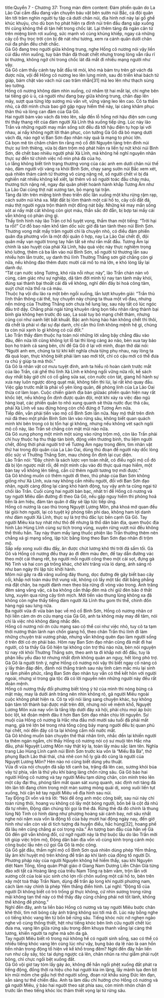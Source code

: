 title:Quyển 7 - Chương 37: Trong màn đêm
content:
Đám phiến quân do La Lão Oai cầm đầu đang vận chuyển báu vật bên sườn núi Bắc, cả đội quân lên tới trăm nghìn người tụ tập cả dưới chân núi, địa hình nơi này lại gồ ghề khúc khuỷu, cho dù bọn họ phát hiện ra đỉnh núi trên đầu đang sập xuống thì cũng không thể di tản hết trong chốc lát. Lại thêm tảng đá ngàn cân từ trên miệng bình rơi xuống, sức mạnh vô cùng khủng khiếp, ngay cả những cây cổ thụ trọc trời còn bị đè nát như tương, xem ra cánh quân dưới chân núi đa phần đều chết chắc.<br>Gà Gô đang treo người giữa không trung, nghe Hồng cô nương nói vậy liền cúi đầu nhìn xuống, tuy bản thân đã thoát chết nhưng trong lòng vẫn rầu rĩ bi thương, không ngờ chỉ trong chốc lát đã mất đi nhiều mạng người như vậy.<br>Gà Gô cảm thấy cánh tay bắt đầu tê mỏi, khó mà bám trụ trên gờ vách đá được nữa, vội để Hồng cô nương leo lên lưng mình, sau đó triển khai bách tử giáp, bám chặt vào vách núi cao trăm nhẫn[31] mà leo lên như thạch sùng leo tường.<br>Hồng cô nương không dám nhìn xuống, cứ nhắm tịt hai mắt lại, chỉ nghe bên tai tiếng gió ù ù, cả người như đang bay giữa không trung, chân đạp lên mây, sượt qua từng lớp sương mù vấn vít, vững vàng leo lên cao. Cô ta thầm nhủ, cả đời mình chưa bao giờ gặp nguy hiểm thế này, lại càng khâm phục thân thủ và lòng can đảm của Gà Gô.<br>Hai người bám vào vách đá trèo lên, sắp đến lỗ hổng nơi hậu điện sơn cung thì thấy thang rết của đám người Xả Lĩnh thả xuống tiếp ứng. Lúc này lão Trần và những người may mắn sống sót đều đã tới hậu điện tụ họp lại với nhau, ai nấy không ngớt lời thán phục, còn tưởng Gà Gô đã bỏ mạng dưới vách đá, nào ngờ vị Ban Sơn đạo nhân này quả là mạng to phúc lớn.<br>Cả bọn mê tín chăm chăm tin rằng mộ cổ đời Nguyên táng trên đỉnh núi thực sự linh thiêng, vừa bị đám trộm mộ phát hiện ra liền tự nứt khỏi núi Bình Sơn, đè chết bao nhiêu người phái Xả Lĩnh, mà không hề nghĩ nguyên nhân thực sự đến từ chính việc nổ mìn phá đá của họ.<br>Lo lắng không biết tình trạng thương vong của các anh em dưới chân núi thế nào, đám người vội vàng ra khỏi Bình Sơn, chạy sang sườn núi Bắc xem xét, quả nhiên thảm cảnh tử thương vô cùng nặng nề, số người chết vì bị đá nghiền nát nhiều không kể xiết, lại thêm vô số người toác đầu chảy máu, thương tích nặng nề, ngay đại quân phiệt hoành hành khắp Tương Âm như La Lão Oai cũng thịt nát xương tan, bỏ mạng tại trận.<br>Tảng đá lớn trên miệng bình theo triền dốc lăn xuống một khu rừng rậm rạp, cách sườn núi khá xa. Mặt đất bị lõm thành một cái hố to, cây cối đất đá, máu thịt người ngựa trộn thành một đống nát bấy. Những kẻ may mắn sống sót ai nấy mặt cắt không còn giọt máu, thần sắc đờ đẫn, bị bợp tai mấy cái vẫn không có phản ứng gì.<br>Thấy tình hình này lão Trần cơ hồ tuyệt vọng, thầm than một tiếng: “Trời hại ta rồi!” Cơ đồ bao năm khổ tâm dốc sức giờ đã tan tành theo núi Bình Sơn. Thương vong mất mấy trăm người chỉ là chuyện nhỏ, có điều đám phiến quân địa phương vốn là một đội quân ô hợp, nay La Lão Oai chết đi, đội quân mấy vạn người trong tay hắn tất sẽ như rắn mất đầu. Tương Âm lại chính là sào huyệt của phái Xả Lĩnh, hậu quả việc này thực nghiêm trọng khó lường, thêm cả ba lần vào núi Bình Sơn, số người tử thương lần sau nhiều hơn lần trước, uy danh thủ lĩnh Thường Thắng sơn giờ chẳng còn gì nữa, nếu không đào thêm được mười cái mồ to mả lớn, e khó lòng lấy lại danh dự.<br>“Tát cạn nước sông Tương, khó rửa nỗi nhục này”, lão Trần chán nản vô cùng, cảm giác như sự nghiệp, dã tâm đời mình từ nay tan tành mây khói, đúng sai thành bại thoắt cái đã về không, nghĩ đến đây bi hoả công tâm, suýt chút nữa thổ ra cả máu.<br>Thuộc hạ vội dìu lão ra một bên ngồi xuống, lần lượt khuyên giải: “Trần thủ lĩnh thần thông cái thế, tuy chuyến này chúng ta thua một vố đau, nhưng nền móng của Thường Thắng sơn chưa hề lung lay, sau này tất có lúc ngóc đầu trở dậy. Chẳng phải ngài từng khuyên răng bọn tiểu nhân rằng thành bại binh gia không hẹn trước đó sao, La soái tuy bỏ mạng chết thảm, nhưng cũng coi như oanh liệt bất khuất. Bậc anh hùng hảo hán không chết thì thôi, đã chết là phải vì đại sự đại danh, chỉ cần thủ lĩnh không mệnh hệ gì, chúng ta còn núi xanh lo gì không có củi đốt.”<br>Lão Trần thấy đám thuộc hạ toàn nói những lời xằng bậy chẳng đâu vào đâu, đến nửa lời cũng không lọt lỗ tai thì lòng càng ảo não, bèn xua tay bảo bọn họ tránh cả sang bên, chỉ để Gà Gô ở lại với mình, đoạn thở dài nói: “Người anh em, chúng ta từ khi kết nghĩa chưa từng phụ nhau, nay lòng ta đã quá loạn, thực không biết phải làm sao mới tốt, chỉ có cậu mới có thể đưa ra chủ ý giúp ta mà thôi.”<br>Gà Gô là nhân vật cơ mưu tuyệt đỉnh, anh ta hiểu rõ hoàn cảnh trước mắt của lão Trần, cái ghế thủ lĩnh Xả Lĩnh e không ngồi vững nữa rồi, kế sách duy nhất bây giờ chỉ có cố gắng sửa sai, còn nước còn tát, giang hồ hành sự xưa nay luôn ngược dòng quạt mái, không tiến thì lùi, lại rất khó quay đầu.<br>Việc gấp trước mắt là phải vỗ yên lòng quân, đề phòng lính của La Lão Oai thừa cơ làm loạn. Cuộc chiến giành địa bàn giữaác phiến quân hiện nay rất khốc liệt, nếu không ổn định được quân đội, một khi xảy ra việc đào ngũ hàng loạt, các phiến quân to nhỏ xung quanh sẽ thừa nước đục thả câu, phái Xả Lĩnh về sau đừng hòng còn chỗ đứng ở Tương Âm nữa.<br>Tiếp đến, vẫn phải tiến vào mộ cổ Bình Sơn lần nữa. Nay mộ thất trên đỉnh núi đã theo một phần Bình Sơn lăn vào rừng sâu, không biết quan quách minh khí bên trong có bị tổn hại gì không, nhưng nếu không vét sạch ngôi mộ cổ này, lão Trần sẽ chẳng còn mặt mũi nào nữa.<br>Gà Gô xung phong một mình một súng vào rừng trộm mộ, còn lão Trần phải chỉ huy thuộc hạ thu thập tàn binh, động viên thương binh, thu liệm người chết, đồng thời phái người trở về Tương Âm ngay trong đêm, tìm nhân vật thứ hai trong đội quân của La Lão Oai, dùng thủ đoạn để người này dốc lòng dốc sức vì Thường Thắng Sơn, mau chóng ổn định lại cục diện.<br>Lão Trần nói: “Đây chính là sách lược vẹn toàn nhất, có điều ngôi mộ cổ đó đã bị lộn ngược mất rồi, để một mình cậu vào đó thực quá mạo hiểm, một bàn tay vỗ không lên tiếng, cần cử thêm người tương trợ mới được.”<br>Gà Gô không muốn có thêm người đi theo, thủ pháp của Ban Sơn không giống như Xả Lĩnh, xưa nay không cần nhiều người, đối với Ban Sơn đạo nhân, người càng đông lại càng khó hành động, tuy vậy anh ta cũng ngại từ chối lão Trần. Cuối cùng hai người bàn bạc, nhất trí để Hồng cô nương và tay người Miêu dẫn đường đi theo Gà Gô, nếu gặp nguy hiểm thì phóng hoả tiễn là ám hiệu, đám tàn quân ở đây sẽ lập tức tiếp ứng.<br>Hồng cô nương là cao thủ trong Nguyệt Lương Môn, phá khoá mở quan đều tài giỏi hơn người, lại có tuyệt kỹ phóng tiễn phi dao, không ham lợi danh như đám người Xả Lĩnh, thực sự là trợ thủ đắc lực bên cạnh Gà Gô. Tay người Miêu kia tuy nhát như thỏ đế nhưng là thổ dân bản địa, quen thuộc địa hình Lão Hùng Lĩnh cùng sự tích trong vùng, xuyên rừng vượt núi đều không thể thiếu hắn. Tay này tham mấy lạng thuốc phiện lão Trần thưởng thêm nên chẳng xá gì mạng sống, lập tức bằng lòng theo Ban Sơn đạo nhân đi trộm mộ.<br>Sắp xếp xong xuôi đâu đấy, ăn được chút lương khô thì trời đã sẩm tối. Gà Gô và Hồng cô nương đều thay áo đi đêm màu đen, để tay dẫn đường vác theo một cái thang rết, ba người mỗi người cõng theo một cái sọt, đựng gà Nộ Tinh và hai con gà trống khác, chờ khi trăng vừa ló dạng, ánh sáng rõ như ban ngày thì lập tức khởi hành.<br>Mõm núi gãy ra đã văng xuống đáy thung, dọc đường đè gãy biết bao cây cối, khắp nơi toàn máu thịt vung vãi, không có lấy một tấc đất bằng phẳng mà đặt chân, ba người đành men theo bìa rừng đi vòng vào trong. Ánh trăng đêm sáng vằng vặc, cả ba không cần thắp đèn mà chỉ giữ đèn bão ở thắt lưng, xuyên qua rừng cây tĩnh mịch. Mới tiến vào thung lũng không xa đã không còn nghe thấy tiếng đám người Xả Lĩnh thu gom thi thể, chỉnh đốn hàng ngũ sau lưng nữa.<br>Ba người vừa đi vừa bàn bạc về mộ cổ Bình Sơn, Hồng cô nương nhân cơ hội liền cảm ơn ơn cứu mạng của Gà Gô, anh ta không mảy may để tâm, nói chỉ là việc nhỏ không đáng nhắc đến.<br>Hồng cô nương nói ơn cứu mạng sao có thể coi như việc nhỏ, tuy cô ta tạm thời nương thân lánh nạn chốn giang hồ, theo chân Trần thủ lĩnh đi làm những chuyện trái vương pháp, nhưng vẫn không quên đạo làm người sống ở trên đời có ơn phải báo. Hôm nay Ban Sơn đạo nhân cũng đã mất đi hai người, cô ta thấy Gà Gô hiện tại không còn trợ thủ nào nữa, bèn nói nguyện từ nay rời khỏi Thường Thắng sơn, theo anh ta đi khắp nơi đổ đấu, tuy là phận liễu yếu đào tơ nhưng nhất định không quản an nguy, hết lòng phò trợ.<br>Gà Gô là người tinh ý, nghe Hồng cô nương nói vậy thì biết ngay cô nàng có ý lấy thân đáp đền, đành nói thẳng tránh sau này tình cảm mắc míu lại sinh ra lắm phiền phức, rằng Ban Sơn đạo nhân tuy vẫn có thể kết hôn với người ngoài, nhưng vì trong gia tộc đã có lời nguyền nên những người này đều rất đoản mệnh.<br>Hồng cô nương thấy đối phương biết tỏng ý tứ của mình thì nóng bừng cả mặt mày, may là dưới ánh trăng nên nhìn không rõ, gã người Miêu ngoài cuộc không phát hiện ra. Cô ta vội nói lảng sang chuyện khác, tuy không bận tâm tới thành bại được mất trên đời, nhưng nói về mệnh khổ, Nguyệt Lương Môn xưa nay vốn là tầng lớp dưới đáy xã hội, phải chịu mọi áp bức bóc lột, kẻ đoản mệnh đâu ít hơn Ban Sơn đạo nhân chịu lời nguyền. Sư muội của Hồng cô nương là Hắc nha đầu mới mười sáu tuổi đã phải mất mạng, già trẻ lớn bé trong nhà tổng cộng bảy mạng người đều bị quan phủ hại chết, nói đến đây cô ta lại không cầm nổi nước mắt.<br>Gà Gô không muốn bàn chuyện thế thái nhân tình, nhắc đến lại khiến người ta thêm ngán ngẩm, chỉ thấy Hồng cô nương nói có sư muội tên Hắc nha đầu, phái Nguyệt Lương Môn này thật kỳ lạ, toàn lấy màu sắc làm tên. Nghĩa trang Lão Hùng Lĩnh cạnh núi Bình Sơn trước kia vốn là “Miếu Bà Bà”, thờ phụng Bạch Lão thái thái, chả nhẽ con hồ ly già đó cũng là người của Nguyệt Lương Môn? Hèn nào nó cũng biết dùng yêu thuật.<br>Vừa đi vừa nói chuyện đã sắp tới canh ba, trăng đã lên cao, sương khói bủa vây tứ phía, vẫn là thứ yêu khí bảng lảng chốn rừng sâu. Gà Gô bảo hai người Hồng cô nương và tay người Miêu tạm dừng chân, còn mình trèo lên một cây đại thụ, phóng tầm mắt quan sát xung quanh, xác định nơi tảng đá lớn lăn tới đang chìm trong một màn sương mỏng quái dị, xong xuôi liền tụt xuống, hỏi cặn kẽ tay người Miêu về địa hình sau núi.<br>Tay Động Di vồn vã trả lời: “Nói để ông anh mộc công biết, sau núi này chỉ toàn rừng thôi, hoang vu không có lấy một bóng người, bốn bề là cột đá nhũ đá tự nhiên, Động dân chúng tôi gọi là thẻ đá. Rừng thẻ đá đó chính là thung lũng Nộ Tinh có hình dáng như phượng hoàng sải cánh bay, nơi sâu nhất nghe nói năm xưa vốn là động tổ của bảy mươi hai động ngày nay, đến giờ hình như vẫn còn vài di tích tượng đá huyền điểu, hắc hùng[32], hoang phế đã lâu nên cũng chẳng ai coi trọng nữa.” Ấn tượng ban đầu của hắn về Gà Gô đến giờ vẫn không đổi, cứ ngỡ người này là thợ buộc lầu do lão Trần mời tới giúp việc trộm mộ, Động dân bản địa vốn vô cùng kính trọng cánh mộc công buộc lầu nên cứ gọi Gà Gô là mộc công.<br>Gà Gô gật đầu, thầm nghĩ mộ cổ Bình Sơn quả nhiên dùng phép Yếm thắng, lấy âm khí huyệt mộ trên không để trấn áp khí lành của động tổ người Di. Phương pháp này của người Nguyên không hề hiếm thấy, sau khi Nguyên diệt Nam Tống, tổng quản Phật giáo ở Giang Nam Dương Liễn Chân Già từng đào xới tất cả Hoàng lăng của triều Nam Tống ra băm vằm, trộn lẫn với xương cốt của loài súc sinh chó lợn rồi chôn xuống một cái hố to, bên trên xây một toà tháp Trấn Nam, dùng để trấn áp long khí người phương nam, cách làm này chính là phép Yếm thắng điển hình. Lại nghĩ: “Động tổ của người Di không biết có trò trống gì thực không, cứ nhìn sương trong rừng mãi không tan thế này có thể thấy đây cũng chẳng phải nơi tốt lành, không thể không đề phòng.”<br>Nghĩ đến đây, anh ta liền bảo Hồng cô nương và tay người Miêu bước chân khẽ thôi, tìm nơi bóng cây ánh trăng không soi tới mà đi. Lúc này bỗng nghe có tiếng khóc vang lên từ bốn bề rừng sâu. Tiếng khóc nức nở nghẹn ngào nghe vô cùng thống thiết, hệt như tiếng khóc bên linh cữu người chết lúc đưa ma, vang lên giữa rừng sâu trong đêm khuya thanh vắng lại càng thê lương, khiến người ta nghe mà sởn da gà.<br>Tay người Miêu biết rõ trong núi không hề có người sinh sống, sao có thể có nhiều tiếng khóc vang lên cùng lúc như vậy, bụng bảo dạ lẽ nào là oan hồn tiền nhân trong động tổ hiện về kể khổ trong đêm? Nghĩ đến đây hắn liền run như cầy sấy, tóc tai dựng ngược cả lên, chân nhũn ra như giẫm phải ruột bông, chỉ chực ngồi bệt xuống đất.<br>Gà Gô vội giơ tay tóm lấy gáy áo, không để hắn ngồi phệt xuống đất phát ra tiếng động, đồng thời ra hiệu cho hai người kia im lặng, lấy mảnh lụa đen bịt kín mũi mồm che giấu hơi thở người sống, đoạn rút khẩu súng Đức lên đạn, sẵn sàng tư thế chiến đấu. Anh ta làm dấu chỉ hướng cho Hồng cô nương và gã người Miêu, ý bảo hai người theo sát phía sau, còn mình nhón chân đi trước lần theo tiếng khóc lóc thảm thiết vọng lại từ rừng sâu.